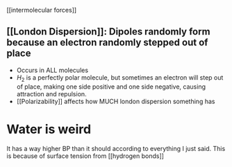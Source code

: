 [[intermolecular forces]]

## [[London Dispersion]]: Dipoles randomly form because an electron randomly stepped out of place
- Occurs in ALL molecules
- $H_2$ is a perfectly polar molecule, but sometimes an electron will step out of place, making one side positive and one side negative, causing attraction and repulsion.
- [[Polarizability]] affects how MUCH london dispersion something has
# Water is weird
It has a way higher BP than it should according to everything I just said. This is because of surface tension from [[hydrogen bonds]]
